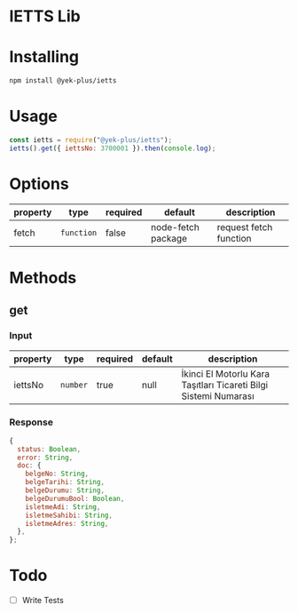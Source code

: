 # IETTS Lib

# Installing

```bash
npm install @yek-plus/ietts
```

# Usage

```js
const ietts = require("@yek-plus/ietts");
ietts().get({ iettsNo: 3700001 }).then(console.log);
```

# Options

| property | type       | required | default            | description            |
| -------- | ---------- | -------- | ------------------ | ---------------------- |
| fetch    | `function` | false    | node-fetch package | request fetch function |

# Methods

## get

### Input

| property | type     | required | default | description                                                      |
| -------- | -------- | -------- | ------- | ---------------------------------------------------------------- |
| iettsNo  | `number` | true     | null    | İkinci El Motorlu Kara Taşıtları Ticareti Bilgi Sistemi Numarası |

### Response

```js
{
  status: Boolean,
  error: String,
  doc: {
    belgeNo: String,
    belgeTarihi: String,
    belgeDurumu: String,
    belgeDurumuBool: Boolean,
    isletmeAdi: String,
    isletmeSahibi: String,
    isletmeAdres: String,
  },
};
```

# Todo

- [ ] Write Tests
